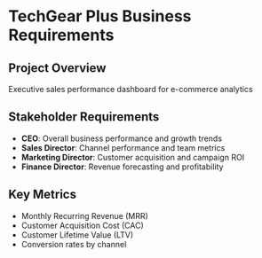 # TechGear Plus Business Requirements

## Project Overview
Executive sales performance dashboard for e-commerce analytics

## Stakeholder Requirements
- **CEO**: Overall business performance and growth trends
- **Sales Director**: Channel performance and team metrics  
- **Marketing Director**: Customer acquisition and campaign ROI
- **Finance Director**: Revenue forecasting and profitability

## Key Metrics
- Monthly Recurring Revenue (MRR)
- Customer Acquisition Cost (CAC)
- Customer Lifetime Value (LTV)
- Conversion rates by channel